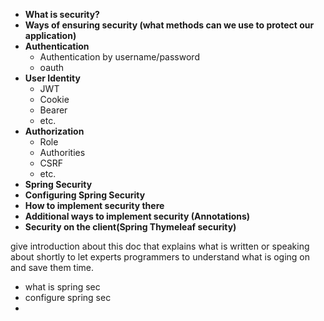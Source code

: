 - **What is security?**
- **Ways of ensuring security (what methods can we use to protect our application)**
- **Authentication**
  - Authentication by username/password
  - oauth
- **User Identity**
  - JWT
  - Cookie
  - Bearer
  - etc.
- **Authorization**
  - Role
  - Authorities
  - CSRF
  - etc.
- **Spring Security**
- **Configuring Spring Security**
- **How to implement security there**
- **Additional ways to implement security (Annotations)**
- **Security on the client(Spring Thymeleaf security)**



give introduction about this doc that explains what is written or speaking about shortly to let experts programmers to understand what is oging on and save them time.

- what is spring sec
- configure spring sec
- 